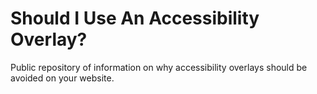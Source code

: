 # Should I Use An Accessibility Overlay?

Public repository of information on why accessibility overlays should be avoided on your website.
